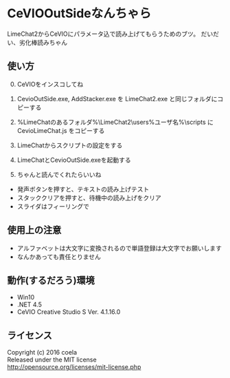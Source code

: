 # CeVIOOutSideなんちゃら
LimeChat2からCeVIOにパラメータ込で読み上げてもらうためのブツ。
だいだい、劣化棒読みちゃん

## 使い方
0. CeVIOをインスコしてね

1. CevioOutSide.exe, AddStacker.exe を LimeChat2.exe と同じフォルダにコピーする
2. %LimeChatのあるフォルダ%\LimeChat2\users\%ユーザ名%\scripts に CevioLimeChat.js をコピーする
3. LimeChatからスクリプトの設定をする
4. LimeChatとCevioOutSide.exeを起動する
5. ちゃんと読んでくれたらいいね


+ 発声ボタンを押すと、テキストの読み上げテスト
+ スタッククリアを押すと、待機中の読み上げをクリア
+ スライダはフィーリングで

## 使用上の注意
+ アルファベットは大文字に変換されるので単語登録は大文字でお願いします
+ なんかあっても責任とりません

## 動作(するだろう)環境
+ Win10
+ .NET 4.5
+ CeVIO Creative Studio S Ver. 4.1.16.0

## ライセンス
Copyright (c) 2016 coela  
Released under the MIT license  
http://opensource.org/licenses/mit-license.php  

